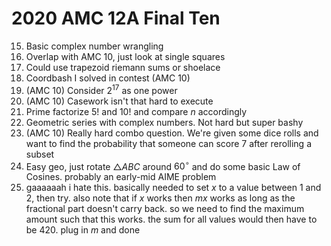 # 2020 AMC 12A Final Ten
15. Basic complex number wrangling
16. Overlap with AMC 10, just look at single squares
17. Could use trapezoid riemann sums or shoelace
18. Coordbash I solved in contest (AMC 10)
19. (AMC 10) Consider $2^17$ as one power
20. (AMC 10) Casework isn't that hard to execute
21. Prime factorize $5!$ and $10!$ and compare $n$ accordingly
22. Geometric series with complex numbers. Not hard but super bashy
23. (AMC 10) Really hard combo question. We're given some dice rolls and want to find the probability that someone can score 7 after rerolling a subset
24. Easy geo, just rotate $\triangle ABC$ around $60^\circ$ and do some basic Law of Cosines. probably an early-mid AIME problem
25. gaaaaaah i hate this. basically needed to set $x$ to a value between $1$ and $2$, then try. also note that if $x$ works then $mx$ works as long as the fractional part doesn't carry back. so we need to find the maximum amount such that this works. the sum for all values would then have to be $420$. plug in $m$ and done